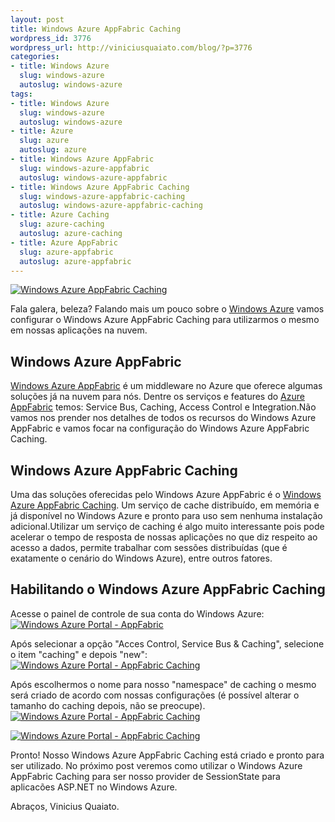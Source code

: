 ```yaml
--- 
layout: post
title: Windows Azure AppFabric Caching
wordpress_id: 3776
wordpress_url: http://viniciusquaiato.com/blog/?p=3776
categories: 
- title: Windows Azure
  slug: windows-azure
  autoslug: windows-azure
tags: 
- title: Windows Azure
  slug: windows-azure
  autoslug: windows-azure
- title: Azure
  slug: azure
  autoslug: azure
- title: Windows Azure AppFabric
  slug: windows-azure-appfabric
  autoslug: windows-azure-appfabric
- title: Windows Azure AppFabric Caching
  slug: windows-azure-appfabric-caching
  autoslug: windows-azure-appfabric-caching
- title: Azure Caching
  slug: azure-caching
  autoslug: azure-caching
- title: Azure AppFabric
  slug: azure-appfabric
  autoslug: azure-appfabric
---
```



[![](http://viniciusquaiato.com/images_posts/diag-caching-sm.gif "Windows Azure AppFabric Caching")](http://viniciusquaiato.com/images_posts/diag-caching-sm.gif)

Fala galera, beleza? Falando mais um pouco sobre o [Windows Azure](http://viniciusquaiato.com/blog/category/windows-azure/ "Windows Azure") vamos configurar o Windows Azure AppFabric Caching para utilizarmos o mesmo em nossas aplicações na nuvem.

## Windows Azure AppFabric
[Windows Azure AppFabric](http://www.microsoft.com/windowsazure/appfabric/overview/#top) é um middleware no Azure que oferece algumas soluções já na nuvem para nós. Dentre os serviços e features do [Azure AppFabric](http://www.microsoft.com/windowsazure/appfabric/overview/) temos: Service Bus, Caching, Access Control e Integration.Não vamos nos prender nos detalhes de todos os recursos do Windows Azure AppFabric e vamos focar na configuração do Windows Azure AppFabric Caching.

## Windows Azure AppFabric Caching
Uma das soluções oferecidas pelo Windows Azure AppFabric é o [Windows Azure AppFabric Caching](http://msdn.microsoft.com/en-us/library/gg278356.aspx). Um serviço de cache distribuído, em memória e já disponível no Windows Azure e pronto para uso sem nenhuma instalação adicional.Utilizar um serviço de caching é algo muito interessante pois pode acelerar o tempo de resposta de nossas aplicações no que diz respeito ao acesso a dados, permite trabalhar com sessões distribuídas (que é exatamente o cenário do Windows Azure), entre outros fatores.

## Habilitando o Windows Azure AppFabric Caching


Acesse o painel de controle de sua conta do Windows Azure:[![Windows Azure Portal - AppFabric](http://viniciusquaiato.com/images_posts/Program-Manager_2011-07-14_20-02-47-300x162.png "Windows Azure Portal - AppFabric")](http://viniciusquaiato.com/images_posts/Program-Manager_2011-07-14_20-02-47.png)



Após selecionar a opção "Acces Control, Service Bus & Caching", selecione o item "caching" e depois "new":[![Windows Azure Portal - AppFabric Caching](http://viniciusquaiato.com/images_posts/Greenshot_2011-07-14_20-04-04-300x162.png "Windows Azure Portal - AppFabric Caching")](http://viniciusquaiato.com/images_posts/Greenshot_2011-07-14_20-04-04.png)



Após escolhermos o nome para nosso "namespace" de caching o mesmo será criado de acordo com nossas configurações (é possível alterar o tamanho do caching depois, não se preocupe).[![Windows Azure Portal - AppFabric Caching](http://viniciusquaiato.com/images_posts/Greenshot_2011-07-14_20-05-20-300x162.png "Windows Azure Portal - AppFabric Caching")](http://viniciusquaiato.com/images_posts/Greenshot_2011-07-14_20-05-20.png)



[![Windows Azure Portal - AppFabric Caching](http://viniciusquaiato.com/images_posts/Greenshot_2011-07-14_20-08-48-300x162.png "Windows Azure Portal - AppFabric Caching")](http://viniciusquaiato.com/images_posts/Greenshot_2011-07-14_20-08-48.png)

Pronto! Nosso Windows Azure AppFabric Caching está criado e pronto para ser utilizado. No próximo post veremos como utilizar o Windows Azure AppFabric Caching para ser nosso provider de SessionState para aplicacões ASP.NET no Windows Azure.

Abraços,
Vinicius Quaiato.

